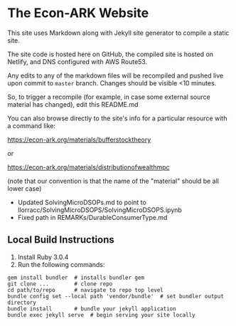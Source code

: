 # The Econ-ARK Website

This site uses Markdown along with Jekyll site generator to compile a static site.

The site code is hosted here on GitHub, the compiled site is hosted on Netlify, and DNS configured with AWS Route53.

Any edits to any of the markdown files will be recompiled and pushed live upon commit to `master` branch. Changes should be visible <10 minutes.

So, to trigger a recompile (for example, in case some external source material has changed), edit this README.md

You can also browse directly to the site's info for a particular resource with a command like:

https://econ-ark.org/materials/bufferstocktheory

or 

https://econ-ark.org/materials/distributionofwealthmpc

(note that our convention is that the name of the "material" should be all lower case)

- Updated SolvingMicroDSOPs.md to point to llorracc/SolvingMicroDSOPS/SolvingMicroDSOPS.ipynb
- Fixed path in REMARKs/DurableConsumerType.md

## Local Build Instructions

1. Install Ruby 3.0.4
2. Run the following commands:
```
gem install bundler  # installs bundler gem
git clone ...        # clone repo
cd path/to/repo      # navigate to repo top level
bundle config set --local path 'vendor/bundle'  # set bundler output directory
bundle install       # bundle your jekyll application
bundle exec jekyll serve  # begin serving your site locally
```

